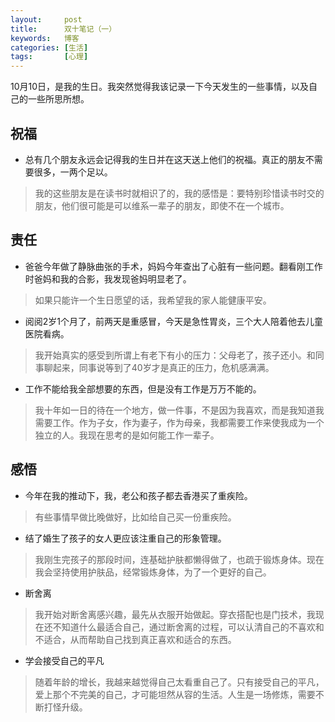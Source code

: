 ```yaml
---
layout:     post
title:      双十笔记（一）
keywords:   博客
categories: [生活]
tags:	    [心理]
---
```

10月10日，是我的生日。我突然觉得我该记录一下今天发生的一些事情，以及自己的一些所思所想。

## 祝福

* 总有几个朋友永远会记得我的生日并在这天送上他们的祝福。真正的朋友不需要很多，一两个足以。
 > 我的这些朋友是在读书时就相识了的，我的感悟是：要特别珍惜读书时交的朋友，他们很可能是可以维系一辈子的朋友，即使不在一个城市。


## 责任

* 爸爸今年做了静脉曲张的手术，妈妈今年查出了心脏有一些问题。翻看刚工作时爸妈和我的合影，我发现爸妈明显老了。
 > 如果只能许一个生日愿望的话，我希望我的家人能健康平安。

* 阅阅2岁1个月了，前两天是重感冒，今天是急性胃炎，三个大人陪着他去儿童医院看病。
 > 我开始真实的感受到所谓上有老下有小的压力：父母老了，孩子还小。和同事聊起来，同事说等到了40岁才是真正的压力，危机感满满。

* 工作不能给我全部想要的东西，但是没有工作是万万不能的。
 > 我十年如一日的待在一个地方，做一件事，不是因为我喜欢，而是我知道我需要工作。作为子女，作为妻子，作为母亲，我都需要工作来使我成为一个独立的人。我现在思考的是如何能工作一辈子。

## 感悟

* 今年在我的推动下，我，老公和孩子都去香港买了重疾险。
 > 有些事情早做比晚做好，比如给自己买一份重疾险。

* 结了婚生了孩子的女人更应该注重自己的形象管理。
 > 我刚生完孩子的那段时间，连基础护肤都懒得做了，也疏于锻炼身体。现在我会坚持使用护肤品，经常锻炼身体，为了一个更好的自己。
 
 
* 断舍离
 > 我开始对断舍离感兴趣，最先从衣服开始做起。穿衣搭配也是门技术，我现在还不知道什么最适合自己，通过断舍离的过程，可以认清自己的不喜欢和不适合，从而帮助自己找到真正喜欢和适合的东西。
 
* 学会接受自己的平凡
 > 随着年龄的增长，我越来越觉得自己太看重自己了。只有接受自己的平凡，爱上那个不完美的自己，才可能坦然从容的生活。人生是一场修炼，需要不断打怪升级。





